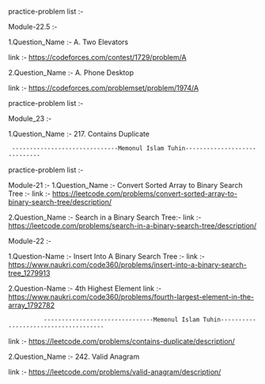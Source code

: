practice-problem list :-

Module-22.5 :-

1.Question_Name :- A. Two Elevators

link :- https://codeforces.com/contest/1729/problem/A

2.Question_Name :- A. Phone Desktop

link :- https://codeforces.com/problemset/problem/1974/A

practice-problem list :-

Module_23 :-

1.Question_Name :- 217. Contains Duplicate





     ------------------------------Memonul Islam Tuhin-----------------------------



practice-problem list :-

Module-21 :- 
1.Question_Name :- Convert Sorted Array to Binary Search Tree :-
link :- https://leetcode.com/problems/convert-sorted-array-to-binary-search-tree/description/


2.Question_Name :- Search in a Binary Search Tree:-
link :- https://leetcode.com/problems/search-in-a-binary-search-tree/description/

Module-22 :- 

1.Question-Name :- Insert Into A Binary Search Tree :- 
link :- https://www.naukri.com/code360/problems/insert-into-a-binary-search-tree_1279913


2.Question-Name :- 4th Highest Element
link :- https://www.naukri.com/code360/problems/fourth-largest-element-in-the-array_1792782

              -------------------------------Memonul Islam Tuhin-------------------------------------

link :- https://leetcode.com/problems/contains-duplicate/description/

2.Question_Name :- 242. Valid Anagram

link :- https://leetcode.com/problems/valid-anagram/description/

